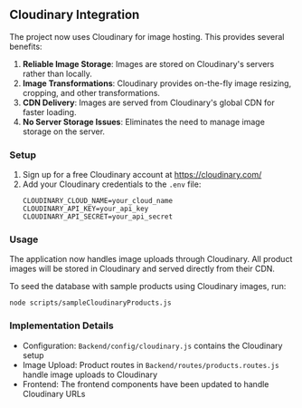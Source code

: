## Cloudinary Integration

The project now uses Cloudinary for image hosting. This provides several benefits:

1. **Reliable Image Storage**: Images are stored on Cloudinary's servers rather than locally.
2. **Image Transformations**: Cloudinary provides on-the-fly image resizing, cropping, and other transformations.
3. **CDN Delivery**: Images are served from Cloudinary's global CDN for faster loading.
4. **No Server Storage Issues**: Eliminates the need to manage image storage on the server.

### Setup

1. Sign up for a free Cloudinary account at https://cloudinary.com/
2. Add your Cloudinary credentials to the `.env` file:
   ```
   CLOUDINARY_CLOUD_NAME=your_cloud_name
   CLOUDINARY_API_KEY=your_api_key
   CLOUDINARY_API_SECRET=your_api_secret
   ```

### Usage

The application now handles image uploads through Cloudinary. All product images will be stored in Cloudinary and served directly from their CDN.

To seed the database with sample products using Cloudinary images, run:

```
node scripts/sampleCloudinaryProducts.js
```

### Implementation Details

- Configuration: `Backend/config/cloudinary.js` contains the Cloudinary setup
- Image Upload: Product routes in `Backend/routes/products.routes.js` handle image uploads to Cloudinary
- Frontend: The frontend components have been updated to handle Cloudinary URLs 
